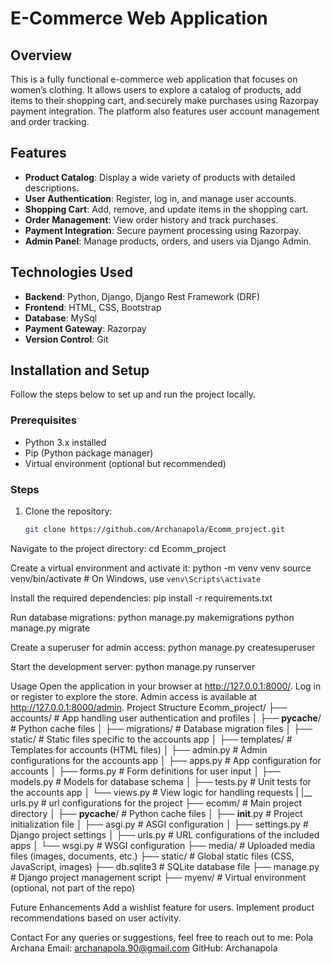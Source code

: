 # E-Commerce Web Application

## Overview
This is a fully functional e-commerce web application that focuses on women’s clothing. It allows users to explore a catalog of products, add items to their shopping cart, and securely make purchases using Razorpay payment integration. The platform also features user account management and order tracking.

## Features
- **Product Catalog**: Display a wide variety of products with detailed descriptions.
- **User Authentication**: Register, log in, and manage user accounts.
- **Shopping Cart**: Add, remove, and update items in the shopping cart.
- **Order Management**: View order history and track purchases.
- **Payment Integration**: Secure payment processing using Razorpay.
- **Admin Panel**: Manage products, orders, and users via Django Admin.

## Technologies Used
- **Backend**: Python, Django, Django Rest Framework (DRF)
- **Frontend**: HTML, CSS, Bootstrap
- **Database**: MySql
- **Payment Gateway**: Razorpay
- **Version Control**: Git

## Installation and Setup
Follow the steps below to set up and run the project locally.

### Prerequisites
- Python 3.x installed
- Pip (Python package manager)
- Virtual environment (optional but recommended)

### Steps
1. Clone the repository:
   ```bash
   git clone https://github.com/Archanapola/Ecomm_project.git
Navigate to the project directory:
cd Ecomm_project

Create a virtual environment and activate it:
python -m venv venv
source venv/bin/activate  # On Windows, use `venv\Scripts\activate`

Install the required dependencies:
pip install -r requirements.txt

Run database migrations:
python manage.py makemigrations
python manage.py migrate

Create a superuser for admin access:
python manage.py createsuperuser

Start the development server:
python manage.py runserver

Usage
Open the application in your browser at http://127.0.0.1:8000/.
Log in or register to explore the store.
Admin access is available at http://127.0.0.1:8000/admin.
Project Structure
Ecomm_project/
├── accounts/                 # App handling user authentication and profiles
│   ├── __pycache__/          # Python cache files
│   ├── migrations/           # Database migration files
│   ├── static/               # Static files specific to the accounts app
│   ├── templates/            # Templates for accounts (HTML files)
│   ├── admin.py              # Admin configurations for the accounts app
│   ├── apps.py               # App configuration for accounts
│   ├── forms.py              # Form definitions for user input
│   ├── models.py             # Models for database schema
│   ├── tests.py              # Unit tests for the accounts app
│   └── views.py              # View logic for handling requests
|   |__ urls.py               # url configurations for the project 
├── ecomm/                    # Main project directory
│   ├── __pycache__/          # Python cache files
│   ├── __init__.py           # Project initialization file
│   ├── asgi.py               # ASGI configuration
│   ├── settings.py           # Django project settings
│   ├── urls.py               # URL configurations of the included apps
│   └── wsgi.py               # WSGI configuration
├── media/                    # Uploaded media files (images, documents, etc.)
├── static/                   # Global static files (CSS, JavaScript, images)
├── db.sqlite3                # SQLite database file
├── manage.py                 # Django project management script
├── myenv/                    # Virtual environment (optional, not part of the repo)

Future Enhancements
Add a wishlist feature for users.
Implement product recommendations based on user activity.

Contact
For any queries or suggestions, feel free to reach out to me:
Pola Archana
Email: archanapola.90@gmail.com
GitHub: Archanapola
